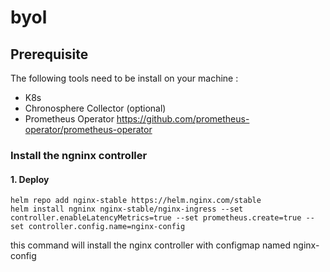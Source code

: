 # byol

## Prerequisite
The following tools need to be install on your machine :
- K8s
- Chronosphere Collector (optional)
- Prometheus Operator https://github.com/prometheus-operator/prometheus-operator



###  Install the ngninx controller
#### 1. Deploy
```
helm repo add nginx-stable https://helm.nginx.com/stable
helm install ngninx nginx-stable/nginx-ingress --set controller.enableLatencyMetrics=true --set prometheus.create=true --set controller.config.name=nginx-config
```
this command will install the nginx controller with configmap named nginx-config
